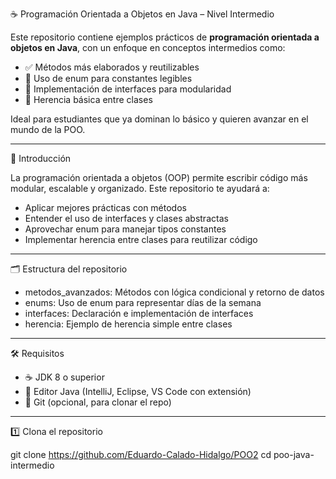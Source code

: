 ☕ Programación Orientada a Objetos en Java – Nivel Intermedio

Este repositorio contiene ejemplos prácticos de **programación orientada a objetos en Java**, con un enfoque en conceptos intermedios como:

- ✅ Métodos más elaborados y reutilizables
- 🧭 Uso de enum para constantes legibles
- 🔌 Implementación de interfaces para modularidad
- 🧬 Herencia básica entre clases

Ideal para estudiantes que ya dominan lo básico y quieren avanzar en el mundo de la POO.

---

📘 Introducción

La programación orientada a objetos (OOP) permite escribir código más modular, escalable y organizado. Este repositorio te ayudará a:

- Aplicar mejores prácticas con métodos
- Entender el uso de interfaces y clases abstractas
- Aprovechar enum para manejar tipos constantes
- Implementar herencia entre clases para reutilizar código

---

🗂️ Estructura del repositorio

- metodos_avanzados: Métodos con lógica condicional y retorno de datos
- enums: Uso de enum para representar días de la semana
- interfaces: Declaración e implementación de interfaces
- herencia: Ejemplo de herencia simple entre clases

---

🛠️ Requisitos

- ☕ JDK 8 o superior
- 📝 Editor Java (IntelliJ, Eclipse, VS Code con extensión)
- 🐙 Git (opcional, para clonar el repo)

---

1️⃣ Clona el repositorio

git clone https://github.com/Eduardo-Calado-Hidalgo/POO2
cd poo-java-intermedio
